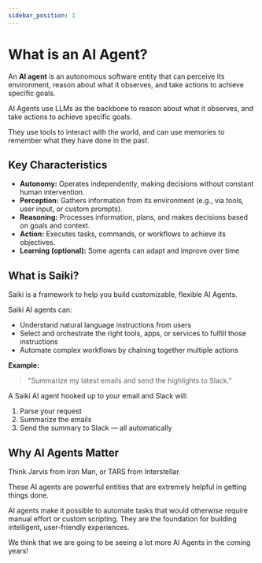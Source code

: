 ```yaml
---
sidebar_position: 1
---
```


# What is an AI Agent?

An **AI agent** is an autonomous software entity that can perceive its environment, reason about what it observes, and take actions to achieve specific goals.

AI Agents use LLMs as the backbone to reason about what it observes, and take actions to achieve specific goals.

They use tools to interact with the world, and can use memories to remember what they have done in the past.

## Key Characteristics

- **Autonomy:** Operates independently, making decisions without constant human intervention.
- **Perception:** Gathers information from its environment (e.g., via tools, user input, or custom prompts).
- **Reasoning:** Processes information, plans, and makes decisions based on goals and context.
- **Action:** Executes tasks, commands, or workflows to achieve its objectives.
- **Learning (optional):** Some agents can adapt and improve over time

## What is Saiki?

Saiki is a framework to help you build customizable, flexible AI Agents.

Saiki AI agents can:
- Understand natural language instructions from users
- Select and orchestrate the right tools, apps, or services to fulfill those instructions
- Automate complex workflows by chaining together multiple actions

**Example:**
> "Summarize my latest emails and send the highlights to Slack."

A Saiki AI agent hooked up to your email and Slack will:
1. Parse your request
2. Summarize the emails
3. Send the summary to Slack — all automatically

## Why AI Agents Matter

Think Jarvis from Iron Man, or TARS from Interstellar.

These AI agents are powerful entities that are extremely helpful in getting things done.

AI agents make it possible to automate tasks that would otherwise require manual effort or custom scripting. They are the foundation for building intelligent, user-friendly experiences. 

We think that we are going to be seeing a lot more AI Agents in the coming years! 